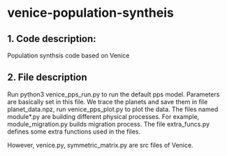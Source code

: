 # venice-population-syntheis
## 1. Code description:
Population synthsis code based on Venice

## 2. File description
Run python3 venice_pps_run.py to run the default pps model. Parameters are basically set in this file. We trace the planets and save them in file planet_data.npz, run venice_pps_plot.py to plot the data.
The files named module*.py are building different physical processes. For example, module_migration.py builds migration process.
The file extra_funcs.py defines some extra functions used in the files. 

However, venice.py, symmetric_matrix.py are src files of Venice.
